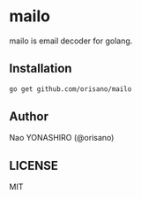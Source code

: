 # mailo
mailo is email decoder for golang.

## Installation
```bash
go get github.com/orisano/mailo
```

## Author
Nao YONASHIRO (@orisano)

## LICENSE
MIT
